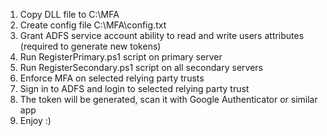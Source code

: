 1. Copy DLL file to C:\MFA
2. Create config file C:\MFA\config.txt
3. Grant ADFS service account ability to read and write users attributes (required to generate new tokens)
4. Run RegisterPrimary.ps1 script on primary server
5. Run RegisterSecondary.ps1 script on all secondary servers
6. Enforce MFA on selected relying party trusts
7. Sign in to ADFS and login to selected relying party trust
8. The token will be generated, scan it with Google Authenticator or similar app
9. Enjoy :)